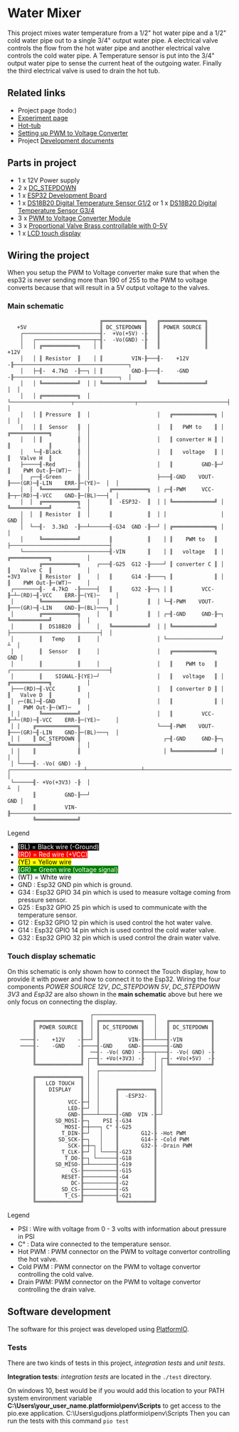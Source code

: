 # Water Mixer

This project mixes water temperature from a 1/2" hot water pipe and a 1/2" cold water pipe out to a single 3/4" output 
water pipe.  A electrical valve controls the flow from the hot water pipe and another electrical valve controls the cold
water pipe.  A Temperature sensor is put into the 3/4" output water pipe to sense the current heat of the outgoing water.
Finally the third electrical valve is used to drain the hot tub. 

## Related links

- Project page (todo:)
- [Experiment page]
- [Hot-tub]
- [Setting up PWM to Voltage Converter]
- Project [Development documents]

## Parts in project

- 1 x 12V Power supply
- 2 x [DC_STEPDOWN]
- 1 x [ESP32 Development Board]
- 1 x [DS18B20 Digital Temperature Sensor G1/2] or 1 x [DS18B20 Digital Temperature Sensor G3/4]
- 3 x [PWM to Voltage Converter Module]
- 3 x [Proportional Valve Brass controllable with 0-5V]
- 1 x [LCD touch display]

## Wiring the project

When you setup the PWM to Voltage converter make sure that when the esp32 is never sending more than 190 of 255 to the 
PWM to voltage converts because that will result in a 5V output voltage to the valves.

### Main schematic

```
                             ╔═════════════╗   ╔══════════════╗  
   +5V                       ║ DC_STEPDOWN ║   ║ POWER SOURCE ║
    ┌────────────────────────╢-  +Vo(+5V) -╟   ║              ║
    │   ┌──────────────────┬─╢-  -Vo(GND) -╟   ║              ║
    │   │ ╔═══════════╗    │ ║             ║   ║              ║                                   +12V
    │   │ ║ Resistor  ║    │ ║         VIN-╟───╢-    +12V    -╟────────────────────────────────────┐
    │   ├─╢-  4.7kΩ  -╟──┐ │ ║         GND-╟───╢-    -GND    -╟─────────────────────────────────┐  │
    │   │ ╚═══════════╝  │ │ ╚═════════════╝   ╚══════════════╝                                 │  │
    │   │ ╔═══════════╗  │ └───────────────────┬───────────────────┬────────────────────────────┤  │
    │   │ ║ Pressure  ║  │                     │   ╔═════════════╗ │                            │  │
    │   │ ║  Sensor   ║  │                     │   ║   PWM to    ║ │      ╔════════════╗        │  │
    │   │ ║           ║  │                     │   ║ converter H ║ │      ║            ║        │  │
    │   └─╢-Black     ║  │                     │   ║   voltage   ║ │      ║   Valve H  ║        │  │
    ├─────╢-Red       ║  │                     │   ║         GND-╟─┘      ║    PWM Out-╟─(WT)─  │  │
    │  ┌──╢-Green     ║  │                     ├───╢-GND    VOUT-╟───(GR)─╢-LIN    ERR-╟─(YE)─  │  │
    │  │  ╚═══════════╝  │      ╔═══════════╗  │ ┌─╢-PWM     VCC-╟─┬─(RD)─╢-VCC    GND-╟─(BL)───┤  │
    │  │  ╔═══════════╗  │      ║  -ESP32-  ║  │ │ ╚═════════════╝ │      ╚════════════╝        ┴  │
    │  │  ║ Resistor  ║  │      ║           ║  │ │                 │                           GND │
    │  └──╢-  3.3kΩ  -╟──┴──────╢-G34  GND -╟──┘ │ ╔═════════════╗ │                               │
    │     ╚═══════════╝         ║           ║    │ ║    PWM to   ║ ├───────────────────────────────┤
    └───────────────────────────╢-VIN       ║    │ ║   voltage   ║ │      ╔════════════╗           │
          ╔═══════════╗     ┌───╢-G25  G12 -╟────┘ ║ converter C ║ │      ║   Valve C  ║           │
+3V3      ║ Resistor  ║     │   ║      G14 -╟────┐ ║             ║ │      ║    PWM Out-╟─(WT)─     │
 ┌────────╢-  4.7kΩ  -╟─────┤   ║      G32 -╟──┐ │ ║         VCC-╟─┴─(RD)─╢-VCC    ERR-╟─(YE)─     │
 │        ╚═══════════╝     │   ║           ║  │ └─╢-PWM    VOUT-╟───(GR)─╢-LIN    GND-╟─(BL)───┐  │
 │        ╔═══════════╗     │   ║           ║  │ ┌─╢-GND     GND-╟─┐      ╚════════════╝        │  │
 │        ║  DS18B20  ║     │   ╚═══════════╝  │ │ ╚═════════════╝ ├────────────────────────────┤  │
 │        ║   Temp    ║     │                  │ └─────────────────┘                            ┴  │
 │        ║  Sensor   ║     │                  │   ╔═════════════╗                             GND │
 │        ║           ║     │                  │   ║    PWM to   ║ ┌───────────────────────────────┤
 │        ║    SIGNAL-╟(YE)─┘                  │   ║   voltage   ║ │      ╔════════════╗           │
 ├───(RD)─╢-VCC       ║                        │   ║ converter D ║ │      ║   Valve D  ║           │
 │ ┌─(BL)─╢-GND       ║                        │   ║             ║ │      ║    PWM Out-╟─(WT)─     │
 │ │      ╚═══════════╝                        │   ║         VCC-╟─┴─(RD)─╢-VCC    ERR-╟─(YE)─     │
 │ │    ╔═════════════╗                        └───╢-PWM    VOUT-╟───(GR)─╢-LIN    GND-╟─(BL)───┐  │
 │ │    ║ DC_STEPDOWN ║                          ┌─╢-GND     GND-╟─┐      ╚════════════╝        │  │
 │ │    ║             ║                          │ ╚═════════════╝ │                            │  │
 │ └────╢- -Vo( GND) -╟  ┌───────────────────────┴─────────────────┴────────────────────────────┤  │
 └──────╢- +Vo(+3V3) -╟  │                                                                      ┴  │
        ║         GND-╟──┘                                                                     GND │
        ║         VIN-╟────────────────────────────────────────────────────────────────────────────┘
        ╚═════════════╝
```
Legend

- <span style="background: black; color: white">(BL) = Black wire (-Ground)</span>
- <span style="background: red; color: white">(RD) = Red wire (+VCC)</span>
- <span style="background: yellow; color: black">(YE) = Yellow wire</span>
- <span style="background: green; color: white">(GR) = Green wire (voltage signal)</span>
- <span style="background: white; color: black">(WT) = White wire</span>
- GND    : Esp32 GND pin which is ground.
- G34    : Esp32 GPIO 34 pin which is used to measure voltage coming from pressure sensor.
- G25    : Esp32 GPIO 25 pin which is used to communicate with the temperature sensor.
- G12    : Esp32 GPIO 12 pin which is used control the hot water valve.
- G14    : Esp32 GPIO 14 pin which is used control the cold water valve.
- G32    : Esp32 GPIO 32 pin which is used control the drain water valve.

### Touch display schematic
On this schematic is only shown how to connect the Touch display, how to provide it with power and how to connect it to
the Esp32.  Wiring the four components *POWER SOURCE 12V*, *DC_STEPDOWN 5V*, *DC_STEPDOWN 3V3* and *Esp32* are also 
shown in the **main schematic** above but here we only focus on connecting the display.

```
                          ┌───────────────────┐
        ╔══════════════╗  │ ╔═════════════╗   │   ╔═════════════╗
        ║ POWER SOURCE ║  │ ║ DC_STEPDOWN ║   │   ║ DC_STEPDOWN ║
        ║              ║  │ ║             ║   │   ║             ║
    ────╢-    +12V    -╟──┘ ║         VIN-╟───┴───╢-VIN         ║
    ────╢-    -GND    -╟────╢-GND     GND-╟───────╢-GND         ║
        ║              ║  ──╢- -Vo( GND) -╟───┬───╢- -Vo( GND) -╟
        ║              ║ ┌──╢- +Vo(+3V3) -╟   │ ┌─╢- +Vo(+5V)  -╟
        ╚══════════════╝ │  ╚═════════════╝   │ │ ╚═════════════╝
                         │  ┌─────────────────┘ │
        ╔══════════════╗ │  │                   │
        ║   LCD TOUCH  ║ │  │                   │
        ║    DISPLAY   ║ │  │     ╔═══════════╗ │
        ║              ║ │  │     ║  -ESP32-  ║ │
        ║          VCC-╟─┤  │     ║           ║ │
        ║          LED-╟─┘  │     ║           ║ │
        ║          GND-╟────┴─────╢-GND  VIN -╟─┘
        ║      SD_MOSI-╟─┐    PSI ╢-G34       ║
        ║         MOSI-╟─┼───┐ C° ╢-G25       ║
        ║        T_DIN-╟─┘   │    ║       G12-╟ -Hot PWM
        ║       SD_SCK-╟─┐   │    ║       G14-╟ -Cold PWM
        ║          SCK-╟─┼─┐ │    ║       G32-╟ -Drain PWM
        ║        T_CLK-╟─┘ │ └────╢-G23       ║
        ║         T_DO-╟─┐ └──────╢-G18       ║
        ║      SD_MISO-╟─┴────────╢-G19       ║
        ║           CS-╟──────────╢-G15       ║
        ║        RESET-╟──────────╢-G4        ║
        ║           DC-╟──────────╢-G2        ║
        ║        SD_CS-╟──────────╢-G5        ║
        ║         T_CS-╟──────────╢-G21       ║
        ╚══════════════╝          ╚═══════════╝
```
Legend

- PSI      : Wire with voltage from 0 - 3 volts with information about pressure in PSI
- C°       : Data wire connected to the temperature sensor.
- Hot PWM  : PWM connector on the PWM to voltage convertor controlling the hot valve.
- Cold PWM : PWM connector on the PWM to voltage convertor controlling the cold valve.
- Drain PWM: PWM connector on the PWM to voltage convertor controlling the drain valve.

## Software development

The software for this project was developed using [PlatformIO].

### Tests

There are two kinds of tests in this project, *integration tests* and *unit tests*.

__Integration tests__:
*integration tests* are located in the `./test` directory.

On windows 10, best would be if you would add this location to your PATH system environment variable __C:\Users\your_user_name\.platformio\penv\Scripts__ to get access to the pio.exe application.
C:\Users\gudjons\.platformio\penv\Scripts
Then you can run the tests with this command `pio test`



[DC_STEPDOWN]:https://www.aliexpress.com/item/32531438467.html?spm=a2g0s.9042311.0.0.27424c4dWJSXmG
[ESP32 Development Board]:https://www.aliexpress.com/item/32801621054.html?spm=a2g0s.9042311.0.0.27424c4dOggB1n
[DS18B20 Digital Temperature Sensor G1/2]:https://www.aliexpress.com/item/32827650291.html?spm=a2g0s.12269583.0.0.36871f7dTzfCfF
[DS18B20 Digital Temperature Sensor G3/4]:https://www.aliexpress.com/item/32881183992.html?spm=a2g0s.12269583.0.0.43c751fcxDyDbt
[PWM to Voltage Converter Module]:https://www.aliexpress.com/item/4000169156580.html?spm=a2g0s.12269583.0.0.7faa1ca26zCgTQ
[Proportional Valve Brass controllable with 0-5V]:https://www.aliexpress.com/item/33037988030.html?spm=a2g0s.12269583.0.0.49d04a42eL9zNl
[Experiment page]: https://guttih.com/list/project-hottub-temp
[Hot-tub]:http://192.168.1.79/list/project-hottub
[Setting up PWM to Voltage Converter]:docs/development/pwmToVoltateConverter.md
[cmake]:https://cmake.org/download/#latest
[PlatformIO]:https://platformio.org/
[Development documents]: docs/development/development.md
[LCD touch display]: https://www.aliexpress.com/item/4000030399357.html?spm=a2g0s.12269583.0.0.687d6973QvjfAl